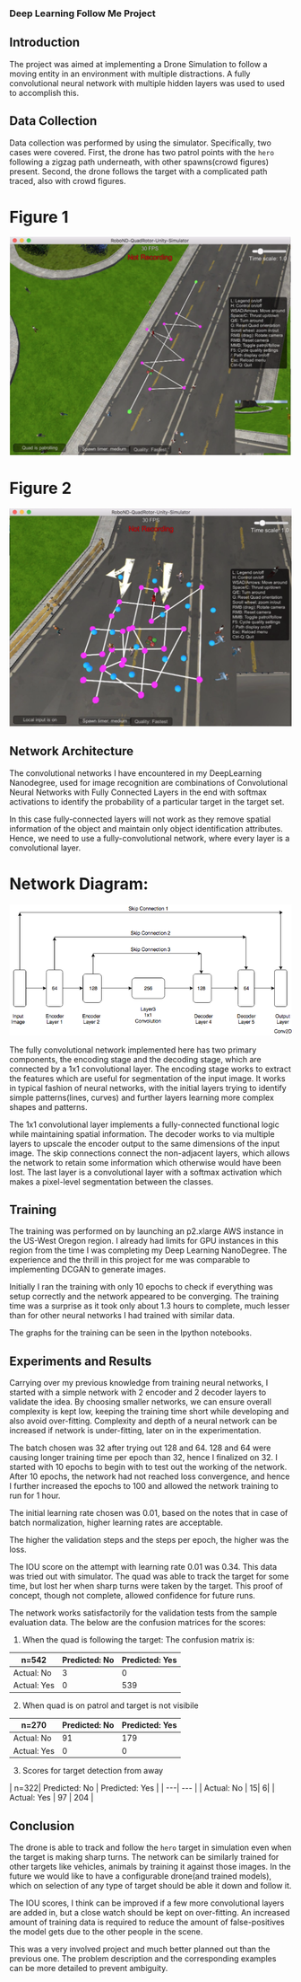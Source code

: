 ### Deep Learning Follow Me Project

## Introduction
The project was aimed at implementing a Drone Simulation to follow a moving entity 
in an environment with multiple distractions. A fully convolutional neural network with 
multiple hidden layers was used to used to accomplish this.

## Data Collection
Data collection was performed by using the simulator. Specifically, two cases were covered.
First, the drone has two patrol points with the `hero` following a zigzag path underneath, 
with other spawns(crowd figures) present.
Second, the drone follows the target with a complicated path traced, also with crowd figures.

[Figure1]: ./misc/data_collection_1.png
[Figure2]: ./misc/data_collection_2.png
[NetworkDiagram]: ./misc/network_diagram.png

# Figure 1
![alt_text][Figure1]
# Figure 2
![alt_text][Figure2]

## Network Architecture
The convolutional networks I have encountered in my DeepLearning Nanodegree, 
used for image recognition are combinations of Convolutional Neural Networks with Fully Connected Layers in the end with softmax activations
to identify the probability of a particular target in the target set.

In this case fully-connected layers will not work as they remove spatial information
of the object and maintain only object identification attributes.
Hence, we need to use a fully-convolutional network, where every layer is a convolutional layer.

# Network Diagram:
![alt_text][NetworkDiagram]

The fully convolutional network implemented here has two primary components,
the encoding stage and the decoding stage, which are connected by a 1x1 convolutional layer.
The encoding stage works to extract the features which are useful for segmentation of the
input image. It works in typical fashion of neural networks, with the initial layers trying
to identify simple patterns(lines, curves) and further layers learning more complex shapes
and patterns. 

The 1x1 convolutional layer implements a fully-connected functional logic
while maintaining spatial information.
The decoder works to via multiple layers to upscale the encoder output to the
same dimensions of the input image. The skip connections connect the non-adjacent layers,
which allows the network to retain some information which otherwise would have been lost.
The last layer is a convolutional layer with a softmax activation which makes a pixel-level
segmentation between the classes.


## Training
The training was performed on by launching an p2.xlarge AWS instance in the 
US-West Oregon region. I already had limits for GPU instances in this region from 
the time I was completing my Deep Learning NanoDegree. The experience and the thrill
in this project for me was comparable to implementing DCGAN to generate images.

Initially I ran the training with only 10 epochs to check if everything was setup correctly
and the network appeared to be converging. 
The training time was a surprise as it took only about 1.3 hours to complete, much lesser
than for other neural networks I had trained with similar data.

The graphs for the training can be seen in the Ipython notebooks. 

## Experiments and Results
Carrying over my previous knowledge from training neural networks, I started with a
simple network with 2 encoder and 2 decoder layers to validate the idea. 
By choosing smaller networks, we can ensure overall complexity is kept low,
keeping the training time short while developing and also avoid over-fitting.
Complexity and depth of a neural network can be increased if network is under-fitting,
later on in the experimentation.

The batch chosen was 32 after trying out 128 and 64. 128 and 64 were causing longer
training time per epoch than 32, hence I finalized on 32. I started
with 10 epochs to begin with to test out the working of the network. After 10 epochs, the network
had not reached loss convergence, and hence I further increased the epochs
to 100 and allowed the network training to run for 1 hour.

The initial learning rate chosen was 0.01, based on the notes that in case of batch
normalization, higher learning rates are acceptable. 

The higher the validation steps and the steps per epoch, the higher was the loss.

The IOU score on the attempt with learning rate 0.01 was 0.34. This data was tried
out with simulator. The quad was able to track the target for some time, but lost her
when sharp turns were taken by the target. This proof of concept, though not complete,
allowed confidence for future runs.

The network works satisfactorily for the validation tests from the sample evaluation data.
The below are the confusion matrices for the scores:

1. When the quad is following the target:
The confusion matrix is:

| n=542| Predicted: No | Predicted: Yes |
| ---| ---| --- |
| Actual: No | 3 | 0   |
| Actual: Yes | 0 | 539 | 

2. When quad is on patrol and target is not visibile

| n=270| Predicted: No | Predicted: Yes |
| ---| ---| --- |
| Actual: No |  91 | 179 |
| Actual: Yes |  0 | 0  |

3. Scores for target detection from away

| n=322| Predicted: No | Predicted: Yes |
| ---| --- |
| Actual: No | 15| 6|
| Actual: Yes | 97 | 204 |

## Conclusion
The drone is able to track and follow the `hero` target in simulation even when the 
target is making sharp turns. The network can be similarly trained for other
targets like vehicles, animals by training it against those images. In the
future we would like to have a configurable drone(and trained models), which on selection of any type of
target should be able it down and follow it. 

The IOU scores, I think can be improved if a few more convolutional layers are added in,
but a close watch should be kept on over-fitting. An increased amount of training data
is required to reduce the amount of false-positives the model gets due to the other people
in the scene.

This was a very involved project and much better planned out than the previous one. The 
problem description and the corresponding examples can be more detailed to prevent ambiguity.
